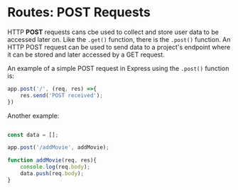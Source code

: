 # Routes: POST Requests

HTTP **POST** requests cans cbe used to collect and store user data to be accessed later on. Like the `.get()` function, there is the `.post()` function. An HTTP POST request can be used to send data to a project's endpoint where it can be stored and later accessed by a GET request.

An example of a simple POST request in Express using the `.post()` function is:


```js
app.post('/', (req, res) =>{
    res.send('POST received');
})
```

Another example:


```js

const data = [];

app.post('/addMovie', addMovie);

function addMovie(req, res){
    console.log(req.body);
    data.push(req.body);
}
```